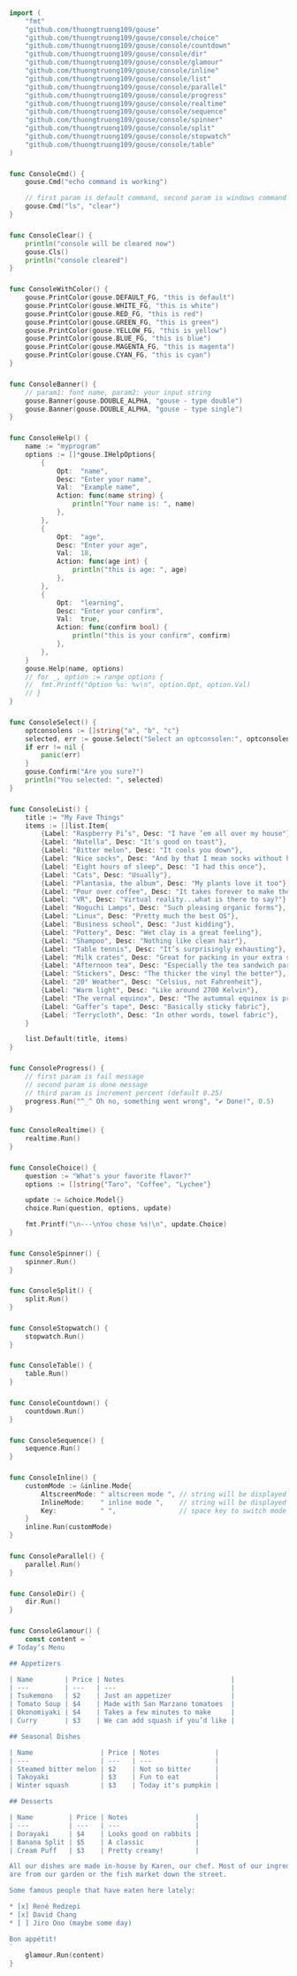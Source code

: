 
# <Badge style='font-size: 1.8rem; text-shadow: 1px 1px 2px rgba(0, 0, 0, 0.3); padding: 0.35rem 0.75rem 0.35rem 0;' type='info' text='🔖 Console' />


```go
import (
	"fmt"
	"github.com/thuongtruong109/gouse"
	"github.com/thuongtruong109/gouse/console/choice"
	"github.com/thuongtruong109/gouse/console/countdown"
	"github.com/thuongtruong109/gouse/console/dir"
	"github.com/thuongtruong109/gouse/console/glamour"
	"github.com/thuongtruong109/gouse/console/inline"
	"github.com/thuongtruong109/gouse/console/list"
	"github.com/thuongtruong109/gouse/console/parallel"
	"github.com/thuongtruong109/gouse/console/progress"
	"github.com/thuongtruong109/gouse/console/realtime"
	"github.com/thuongtruong109/gouse/console/sequence"
	"github.com/thuongtruong109/gouse/console/spinner"
	"github.com/thuongtruong109/gouse/console/split"
	"github.com/thuongtruong109/gouse/console/stopwatch"
	"github.com/thuongtruong109/gouse/console/table"
)
```

### <Badge style='font-size: 1.1rem;' type='tip' text='1. console cmd' />



```go
func ConsoleCmd() {
	gouse.Cmd("echo command is working")

	// first param is default command, second param is windows command (default is empty)
	gouse.Cmd("ls", "clear")
}
```

### <Badge style='font-size: 1.1rem;' type='tip' text='2. console clear' />



```go
func ConsoleClear() {
	println("console will be cleared now")
	gouse.Cls()
	println("console cleared")
}
```

### <Badge style='font-size: 1.1rem;' type='tip' text='3. console with color' />



```go
func ConsoleWithColor() {
	gouse.PrintColor(gouse.DEFAULT_FG, "this is default")
	gouse.PrintColor(gouse.WHITE_FG, "this is white")
	gouse.PrintColor(gouse.RED_FG, "this is red")
	gouse.PrintColor(gouse.GREEN_FG, "this is green")
	gouse.PrintColor(gouse.YELLOW_FG, "this is yellow")
	gouse.PrintColor(gouse.BLUE_FG, "this is blue")
	gouse.PrintColor(gouse.MAGENTA_FG, "this is magenta")
	gouse.PrintColor(gouse.CYAN_FG, "this is cyan")
}
```

### <Badge style='font-size: 1.1rem;' type='tip' text='4. console banner' />



```go
func ConsoleBanner() {
	// param1: font name, param2: your input string
	gouse.Banner(gouse.DOUBLE_ALPHA, "gouse - type double")
	gouse.Banner(gouse.DOUBLE_ALPHA, "gouse - type single")
}
```

### <Badge style='font-size: 1.1rem;' type='tip' text='5. console help' />



```go
func ConsoleHelp() {
	name := "myprogram"
	options := []*gouse.IHelpOptions{
		{
			Opt:  "name",
			Desc: "Enter your name",
			Val:  "Example name",
			Action: func(name string) {
				println("Your name is: ", name)
			},
		},
		{
			Opt:  "age",
			Desc: "Enter your age",
			Val:  18,
			Action: func(age int) {
				println("this is age: ", age)
			},
		},
		{
			Opt:  "learning",
			Desc: "Enter your confirm",
			Val:  true,
			Action: func(confirm bool) {
				println("this is your confirm", confirm)
			},
		},
	}
	gouse.Help(name, options)
	// for _, option := range options {
	// 	fmt.Printf("Option %s: %v\n", option.Opt, option.Val)
	// }
}
```

### <Badge style='font-size: 1.1rem;' type='tip' text='6. console select' />



```go
func ConsoleSelect() {
	optconsolens := []string{"a", "b", "c"}
	selected, err := gouse.Select("Select an optconsolen:", optconsolens)
	if err != nil {
		panic(err)
	}
	gouse.Confirm("Are you sure?")
	println("You selected: ", selected)
}
```

### <Badge style='font-size: 1.1rem;' type='tip' text='7. console list' />



```go
func ConsoleList() {
	title := "My Fave Things"
	items := []list.Item{
		{Label: "Raspberry Pi’s", Desc: "I have ’em all over my house"},
		{Label: "Nutella", Desc: "It's good on toast"},
		{Label: "Bitter melon", Desc: "It cools you down"},
		{Label: "Nice socks", Desc: "And by that I mean socks without holes"},
		{Label: "Eight hours of sleep", Desc: "I had this once"},
		{Label: "Cats", Desc: "Usually"},
		{Label: "Plantasia, the album", Desc: "My plants love it too"},
		{Label: "Pour over coffee", Desc: "It takes forever to make though"},
		{Label: "VR", Desc: "Virtual reality...what is there to say?"},
		{Label: "Noguchi Lamps", Desc: "Such pleasing organic forms"},
		{Label: "Linux", Desc: "Pretty much the best OS"},
		{Label: "Business school", Desc: "Just kidding"},
		{Label: "Pottery", Desc: "Wet clay is a great feeling"},
		{Label: "Shampoo", Desc: "Nothing like clean hair"},
		{Label: "Table tennis", Desc: "It’s surprisingly exhausting"},
		{Label: "Milk crates", Desc: "Great for packing in your extra stuff"},
		{Label: "Afternoon tea", Desc: "Especially the tea sandwich part"},
		{Label: "Stickers", Desc: "The thicker the vinyl the better"},
		{Label: "20° Weather", Desc: "Celsius, not Fahrenheit"},
		{Label: "Warm light", Desc: "Like around 2700 Kelvin"},
		{Label: "The vernal equinox", Desc: "The autumnal equinox is pretty good too"},
		{Label: "Gaffer’s tape", Desc: "Basically sticky fabric"},
		{Label: "Terrycloth", Desc: "In other words, towel fabric"},
	}

	list.Default(title, items)
}
```

### <Badge style='font-size: 1.1rem;' type='tip' text='8. console progress' />



```go
func ConsoleProgress() {
	// first param is fail message
	// second param is done message
	// third param is increment percent (default 0.25)
	progress.Run("^_^ Oh no, something went wrong", "✔️ Done!", 0.5)
}
```

### <Badge style='font-size: 1.1rem;' type='tip' text='9. console realtime' />



```go
func ConsoleRealtime() {
	realtime.Run()
}
```

### <Badge style='font-size: 1.1rem;' type='tip' text='10. console choice' />



```go
func ConsoleChoice() {
	question := "What's your favorite flavor?"
	options := []string{"Taro", "Coffee", "Lychee"}

	update := &choice.Model{}
	choice.Run(question, options, update)

	fmt.Printf("\n---\nYou chose %s!\n", update.Choice)
}
```

### <Badge style='font-size: 1.1rem;' type='tip' text='11. console spinner' />



```go
func ConsoleSpinner() {
	spinner.Run()
}
```

### <Badge style='font-size: 1.1rem;' type='tip' text='12. console split' />



```go
func ConsoleSplit() {
	split.Run()
}
```

### <Badge style='font-size: 1.1rem;' type='tip' text='13. console stopwatch' />



```go
func ConsoleStopwatch() {
	stopwatch.Run()
}
```

### <Badge style='font-size: 1.1rem;' type='tip' text='14. console table' />



```go
func ConsoleTable() {
	table.Run()
}
```

### <Badge style='font-size: 1.1rem;' type='tip' text='15. console countdown' />



```go
func ConsoleCountdown() {
	countdown.Run()
}
```

### <Badge style='font-size: 1.1rem;' type='tip' text='16. console sequence' />



```go
func ConsoleSequence() {
	sequence.Run()
}
```

### <Badge style='font-size: 1.1rem;' type='tip' text='17. console inline' />



```go
func ConsoleInline() {
	customMode := &inline.Mode{
		AltscreenMode: " altscreen mode ", // string will be displayed when switch to altscreen mode
		InlineMode:    " inline mode ",    // string will be displayed when switch to inline mode
		Key:           " ",                // space key to switch mode
	}
	inline.Run(customMode)
}
```

### <Badge style='font-size: 1.1rem;' type='tip' text='18. console parallel' />



```go
func ConsoleParallel() {
	parallel.Run()
}
```

### <Badge style='font-size: 1.1rem;' type='tip' text='19. console dir' />



```go
func ConsoleDir() {
	dir.Run()
}
```

### <Badge style='font-size: 1.1rem;' type='tip' text='20. console glamour' />



```go
func ConsoleGlamour() {
	const content = `
# Today’s Menu

## Appetizers

| Name        | Price | Notes                           |
| ---         | ---   | ---                             |
| Tsukemono   | $2    | Just an appetizer               |
| Tomato Soup | $4    | Made with San Marzano tomatoes  |
| Okonomiyaki | $4    | Takes a few minutes to make     |
| Curry       | $3    | We can add squash if you’d like |

## Seasonal Dishes

| Name                 | Price | Notes              |
| ---                  | ---   | ---                |
| Steamed bitter melon | $2    | Not so bitter      |
| Takoyaki             | $3    | Fun to eat         |
| Winter squash        | $3    | Today it's pumpkin |

## Desserts

| Name         | Price | Notes                 |
| ---          | ---   | ---                   |
| Dorayaki     | $4    | Looks good on rabbits |
| Banana Split | $5    | A classic             |
| Cream Puff   | $3    | Pretty creamy!        |

All our dishes are made in-house by Karen, our chef. Most of our ingredients
are from our garden or the fish market down the street.

Some famous people that have eaten here lately:

* [x] René Redzepi
* [x] David Chang
* [ ] Jiro Ono (maybe some day)

Bon appétit!
`
	glamour.Run(content)
}
```
